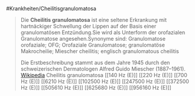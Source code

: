 #Krankheiten/Cheilitisgranulomatosa
> Die **Cheilitis granulomatosa** ist eine seltene Erkrankung mit hartnäckiger Schwellung der Lippen auf der Basis einer granulomatösen Entzündung.Sie wird als Unterform der orofazialen Granulomatose angesehen.Synonyme sind: Granulomatose orofaziale; OFG; Orofaziale Granulomatose; granulomatöse Makrocheilie; Miescher cheilitis; englisch granulomatous cheilitis
>
> Die Erstbeschreibung stammt aus dem Jahre 1945 durch den schweizerischen Dermatologen Alfred Guido Miescher (1887–1961).
> [Wikipedia](https://de.wikipedia.org/wiki/Cheilitis%20granulomatosa)
Cheilitis granulomatosa
[[140 Hz (E)]]
[[220 Hz (E)]]
[[700 Hz (E)]]
[[6210 Hz (E)]]
[[102500 Hz (E)]]
[[247500 Hz (E)]]
[[372500 Hz (E)]]
[[505610 Hz (E)]]
[[625680 Hz (E)]]
[[956160 Hz (E)]]